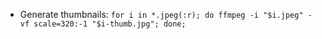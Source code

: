 * Generate thumbnails: `for i in *.jpeg(:r); do ffmpeg -i "$i.jpeg" -vf scale=320:-1 "$i-thumb.jpg"; done;`
